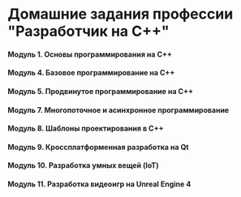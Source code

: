 # Домашние задания профессии "Разработчик на C++"
#### Модуль 1. Основы программирования на C++
#### Модуль 4. Базовое программирование на C++
#### Модуль 5. Продвинутое программирование на C++
#### Модуль 7. Многопоточное и асинхронное программирование
#### Модуль 8. Шаблоны проектирования в C++
#### Модуль 9. Кроссплатформенная разработка на Qt
#### Модуль 10. Разработка умных вещей (IoT)
#### Модуль 11. Разработка видеоигр на Unreal Engine 4
